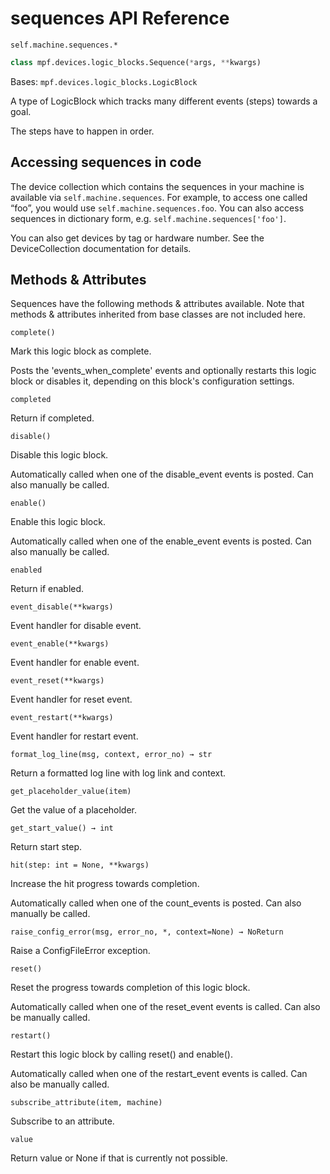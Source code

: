 # sequences API Reference

`self.machine.sequences.*`

``` python
class mpf.devices.logic_blocks.Sequence(*args, **kwargs)
```

Bases: `mpf.devices.logic_blocks.LogicBlock`

A type of LogicBlock which tracks many different events (steps) towards a goal.

The steps have to happen in order.

## Accessing sequences in code

The device collection which contains the sequences in your machine is available via `self.machine.sequences`. For example, to access one called “foo”, you would use `self.machine.sequences.foo`. You can also access sequences in dictionary form, e.g. `self.machine.sequences['foo']`.

You can also get devices by tag or hardware number. See the DeviceCollection documentation for details.

## Methods & Attributes

Sequences have the following methods & attributes available. Note that methods & attributes inherited from base classes are not included here.

`complete()`

Mark this logic block as complete.

Posts the 'events_when_complete' events and optionally restarts this logic block or disables it, depending on this block's configuration settings.

`completed`

Return if completed.

`disable()`

Disable this logic block.

Automatically called when one of the disable_event events is posted. Can also manually be called.

`enable()`

Enable this logic block.

Automatically called when one of the enable_event events is posted. Can also manually be called.

`enabled`

Return if enabled.

`event_disable(**kwargs)`

Event handler for disable event.

`event_enable(**kwargs)`

Event handler for enable event.

`event_reset(**kwargs)`

Event handler for reset event.

`event_restart(**kwargs)`

Event handler for restart event.

`format_log_line(msg, context, error_no) → str`

Return a formatted log line with log link and context.

`get_placeholder_value(item)`

Get the value of a placeholder.

`get_start_value() → int`

Return start step.

`hit(step: int = None, **kwargs)`

Increase the hit progress towards completion.

Automatically called when one of the count_events is posted. Can also manually be called.

`raise_config_error(msg, error_no, *, context=None) → NoReturn`

Raise a ConfigFileError exception.

`reset()`

Reset the progress towards completion of this logic block.

Automatically called when one of the reset_event events is called. Can also be manually called.

`restart()`

Restart this logic block by calling reset() and enable().

Automatically called when one of the restart_event events is called. Can also be manually called.

`subscribe_attribute(item, machine)`

Subscribe to an attribute.

`value`

Return value or None if that is currently not possible.
